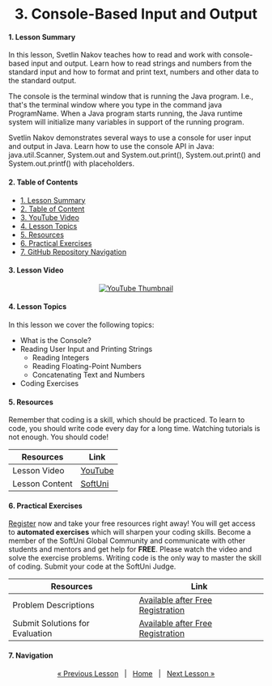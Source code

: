 <h1 align="center">3. Console-Based Input and Output</h1>

#### 1. Lesson Summary
In this lesson, Svetlin Nakov teaches how to read and work with console-based input and output. Learn how to read strings and numbers from the standard input and how to format and print text, numbers and other data to the standard output.

The console is the terminal window that is running the Java program. I.e., that's the terminal window where you type in the command java ProgramName. When a Java program starts running, the Java runtime system will initialize many variables in support of the running program.

Svetlin Nakov demonstrates several ways to use a console for user input and output in Java. Learn how to use the console API in Java: java.util.Scanner, System.out and System.out.print(), System.out.print() and System.out.printf() with placeholders.

#### 2. Table of Contents
* [1. Lesson Summary](#1-Lesson-Summary)
* [2. Table of Content](#2-Table-of-Content)
* [3. YouTube Video](#3-YouTube-Video)
* [4. Lesson Topics](#4-Lesson-Topics)
* [5. Resources](#5-Resources)
* [6. Practical Exercises](#6-Practical-Exercises)
* [7. GitHub Repository Navigation](#7-GitHub-Repository-Navigation)

#### 3. Lesson Video
<p align="center">
<a href="https://youtu.be/JcT7eh_X_sM">
    <img src="" alt="YouTube Thumbnail">
 </a>
</p>

#### 4. Lesson Topics
In this lesson we cover the following topics:
* What is the Console?
* Reading User Input and Printing Strings
  * Reading Integers
  * Reading Floating-Point Numbers
  * Concatenating Text and Numbers
* Coding Exercises

#### 5. Resources
<p>Remember that coding is a skill, which should be practiced. To learn to code, you should write code every day for a long time. Watching tutorials is not enough. You should code! </p>

| Resources | Link |
| ----- | ----- |
| Lesson Video| [YouTube](https://youtu.be/JcT7eh_X_sM) |
| Lesson Content | [SoftUni](https://softuni.org/code-lessons/java-basics-tutorial-part-3-input-and-output/) |

#### 6. Practical Exercises
<a href="https://softuni.org/checkout/join-community">Register</a> now and take your free resources right away! You will get access to **automated exercises** which will sharpen your coding skills. Become a member of the SoftUni Global Community and communicate with other students and mentors and get help for **FREE**.
Please watch the video and solve the exercise problems. Writing code is the only way to master the skill of coding. Submit your code at the SoftUni Judge.

| Resources | Link |
| ----- | ----- |
| Problem Descriptions | [Available after Free Registration](https://softuni.org/code-lessons/java-basics-tutorial-part-3-input-and-output/) |
| Submit Solutions for Evaluation | [Available after Free Registration](https://softuni.org/code-lessons/java-basics-tutorial-part-3-input-and-output/) |

#### 7. Navigation

<p align="center">
    <a href="https://github.com/SoftUni/Free-Java-Certification-Course/tree/main/lessons/02-InteliJ-IDEA.md">« Previous Lesson</a> &nbsp; | &nbsp; <a href="https://github.com/SoftUni/Free-Java-Certification-Course">Home</a> &nbsp; | &nbsp; <a href="https://github.com/SoftUni/Free-Java-Certification-Course/blob/main/lessons/04-Data-and-Calculations.md">Next Lesson »</a>
</p>
